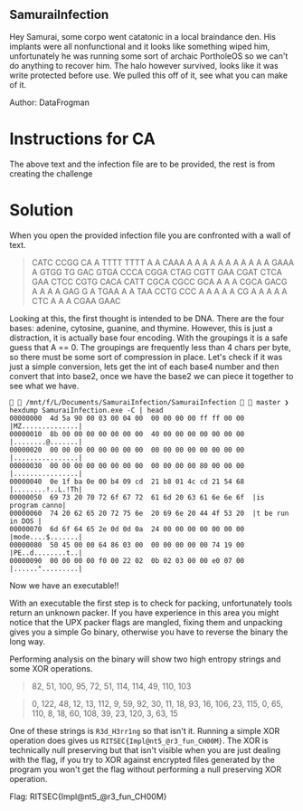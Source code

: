 ## SamuraiInfection
Hey Samurai, some corpo went catatonic in a local braindance den.  His implants were all nonfunctional and it looks like something wiped him, unfortunately he was running some sort of archaic PortholeOS so we can't do anything to recover him.  The halo however survived, looks like it was write protected before use.  We pulled this off of it, see what you can make of it.

Author: DataFrogman

# Instructions for CA

The above text and the infection file are to be provided, the rest is from creating the challenge

# Solution

When you open the provided infection file you are confronted with a wall of text.

> CATC CCGG CA A TTTT TTTT A A CAAA A A A A A A A A A A A GAAA A GTGG TG GAC GTGA CCCA CGGA CTAG CGTT GAA CGAT CTCA GAA CTCC CGTG CACA CATT CGCA CGCC GCA A A A CGCA GACG A A A A GAG G A TGAA A A TAA CCTG CCC A A A A A CG A A A A A CTC A A A CGAA GAAC

Looking at this, the first thought is intended to be DNA.  There are the four bases: adenine, cytosine, guanine, and thymine.  However, this is just a distraction, it is actually base four encoding.  With the groupings it is a safe guess that A == 0.
The groupings are frequently less than 4 chars per byte, so there must be some sort of compression in place.  Let's check if it was just a simple conversion, lets get the int of each base4 number and then convert that into base2, once we have the base2 we can piece it together to see what we have.

```
  /mnt/f/L/Documents/SamuraiInfection/SamuraiInfection   master ❯ hexdump SamuraiInfection.exe -C | head
00000000  4d 5a 90 00 03 00 04 00  00 00 00 00 ff ff 00 00  |MZ..............|
00000010  8b 00 00 00 00 00 00 00  40 00 00 00 00 00 00 00  |........@.......|
00000020  00 00 00 00 00 00 00 00  00 00 00 00 00 00 00 00  |................|
00000030  00 00 00 00 00 00 00 00  00 00 00 00 80 00 00 00  |................|
00000040  0e 1f ba 0e 00 b4 09 cd  21 b8 01 4c cd 21 54 68  |........!..L.!Th|
00000050  69 73 20 70 72 6f 67 72  61 6d 20 63 61 6e 6e 6f  |is program canno|
00000060  74 20 62 65 20 72 75 6e  20 69 6e 20 44 4f 53 20  |t be run in DOS |
00000070  6d 6f 64 65 2e 0d 0d 0a  24 00 00 00 00 00 00 00  |mode....$.......|
00000080  50 45 00 00 64 86 03 00  00 00 00 00 00 74 19 00  |PE..d........t..|
00000090  00 00 00 00 f0 00 22 02  0b 02 03 00 00 e0 07 00  |......".........|
```
Now we have an executable!!

With an executable the first step is to check for packing, unfortunately tools return an unknown packer.  If you have experience in this area you might notice that the UPX packer flags are mangled, fixing them and unpacking gives you a simple Go binary, otherwise you have to reverse the binary the long way.

Performing analysis on the binary will show two high entropy strings and some XOR operations.  

>82, 51, 100, 95, 72, 51, 114, 114, 49, 110, 103

>0, 122, 48, 12, 13, 112, 9, 59, 92, 30, 11, 18, 93, 16, 106, 23, 115, 0, 65, 110, 8, 18, 60, 108, 39, 23, 120, 3, 63, 15

One of these strings is `R3d_H3rr1ng` so that isn't it.  Running a simple XOR operation does gives us `RITSEC{Impl@nt5_@r3_fun_CH00M}`.  The XOR is technically null preserving but that isn't visible when you are just dealing with the flag, if you try to XOR against encrypted files generated by the program you won't get the flag without performing a null preserving XOR operation.

Flag: RITSEC{Impl@nt5_@r3_fun_CH00M}